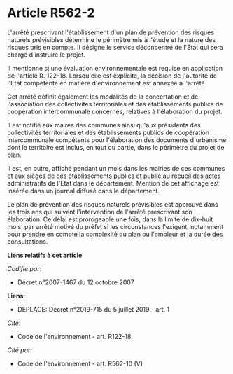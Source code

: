 # Article R562-2

L'arrêté prescrivant l'établissement d'un plan de prévention des risques naturels prévisibles détermine le périmètre mis à
l'étude et la nature des risques pris en compte. Il désigne le service déconcentré de l'Etat qui sera chargé d'instruire le
projet. 

Il mentionne si une évaluation environnementale est requise en application de l'article R. 122-18. Lorsqu'elle est explicite,
la décision de l'autorité de l'Etat compétente en matière d'environnement est annexée à l'arrêté. 

Cet arrêté définit également les modalités de la concertation et de l'association des collectivités territoriales et des
établissements publics de coopération intercommunale concernés, relatives à l'élaboration du projet. 

Il est notifié aux maires des communes ainsi qu'aux présidents des collectivités territoriales et des établissements publics
de coopération intercommunale compétents pour l'élaboration des documents d'urbanisme dont le territoire est inclus, en tout
ou partie, dans le périmètre du projet de plan. 

Il est, en outre, affiché pendant un mois dans les mairies de ces communes et aux sièges de ces établissements publics et
publié au recueil des actes administratifs de l'Etat dans le département. Mention de cet affichage est insérée dans un
journal diffusé dans le département. 

Le plan de prévention des risques naturels prévisibles est approuvé dans les trois ans qui suivent l'intervention de l'arrêté
prescrivant son élaboration. Ce délai est prorogeable une fois, dans la limite de dix-huit mois, par arrêté motivé du préfet
si les circonstances l'exigent, notamment pour prendre en compte la complexité du plan ou l'ampleur et la durée des
consultations.

**Liens relatifs à cet article**

_Codifié par_:

  - Décret n°2007-1467 du 12 octobre 2007

**Liens**:

  - DEPLACE: Décret n°2019-715 du 5 juillet 2019 - art. 1

_Cite_:

  - Code de l'environnement - art. R122-18

_Cité par_:

  - Code de l'environnement - art. R562-10 (V)
